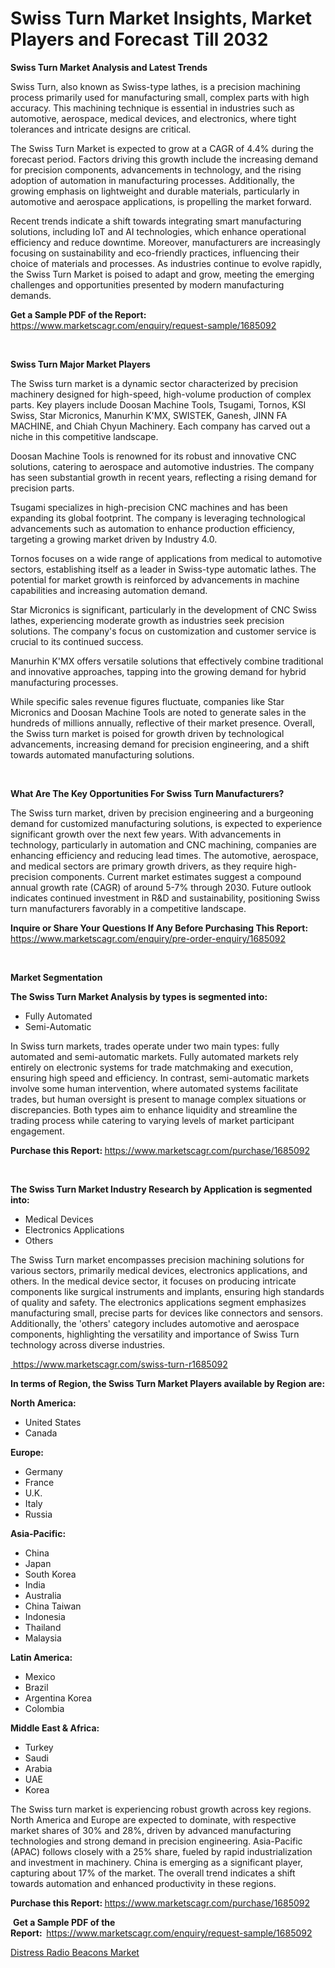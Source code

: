 <p><h1>Swiss Turn Market Insights, Market Players and Forecast Till 2032</h1></p><p><strong>Swiss Turn Market Analysis and Latest Trends</strong></p>
<p><p>Swiss Turn, also known as Swiss-type lathes, is a precision machining process primarily used for manufacturing small, complex parts with high accuracy. This machining technique is essential in industries such as automotive, aerospace, medical devices, and electronics, where tight tolerances and intricate designs are critical.</p><p>The Swiss Turn Market is expected to grow at a CAGR of 4.4% during the forecast period. Factors driving this growth include the increasing demand for precision components, advancements in technology, and the rising adoption of automation in manufacturing processes. Additionally, the growing emphasis on lightweight and durable materials, particularly in automotive and aerospace applications, is propelling the market forward.</p><p>Recent trends indicate a shift towards integrating smart manufacturing solutions, including IoT and AI technologies, which enhance operational efficiency and reduce downtime. Moreover, manufacturers are increasingly focusing on sustainability and eco-friendly practices, influencing their choice of materials and processes. As industries continue to evolve rapidly, the Swiss Turn Market is poised to adapt and grow, meeting the emerging challenges and opportunities presented by modern manufacturing demands.</p></p>
<p><strong>Get a Sample PDF of the Report:&nbsp;</strong> <a href="https://www.marketscagr.com/enquiry/request-sample/1685092?utm_campaign=2326&utm_medium=2&utm_source=Github&utm_content=ia&utm_term=18022025&utm_id=swiss-turn">https://www.marketscagr.com/enquiry/request-sample/1685092</a></p>
<p>&nbsp;</p>
<p><strong>Swiss Turn Major Market Players</strong></p>
<p><p>The Swiss turn market is a dynamic sector characterized by precision machinery designed for high-speed, high-volume production of complex parts. Key players include Doosan Machine Tools, Tsugami, Tornos, KSI Swiss, Star Micronics, Manurhin K'MX, SWISTEK, Ganesh, JINN FA MACHINE, and Chiah Chyun Machinery. Each company has carved out a niche in this competitive landscape.</p><p>Doosan Machine Tools is renowned for its robust and innovative CNC solutions, catering to aerospace and automotive industries. The company has seen substantial growth in recent years, reflecting a rising demand for precision parts.</p><p>Tsugami specializes in high-precision CNC machines and has been expanding its global footprint. The company is leveraging technological advancements such as automation to enhance production efficiency, targeting a growing market driven by Industry 4.0.</p><p>Tornos focuses on a wide range of applications from medical to automotive sectors, establishing itself as a leader in Swiss-type automatic lathes. The potential for market growth is reinforced by advancements in machine capabilities and increasing automation demand.</p><p>Star Micronics is significant, particularly in the development of CNC Swiss lathes, experiencing moderate growth as industries seek precision solutions. The company's focus on customization and customer service is crucial to its continued success.</p><p>Manurhin K'MX offers versatile solutions that effectively combine traditional and innovative approaches, tapping into the growing demand for hybrid manufacturing processes. </p><p>While specific sales revenue figures fluctuate, companies like Star Micronics and Doosan Machine Tools are noted to generate sales in the hundreds of millions annually, reflective of their market presence. Overall, the Swiss turn market is poised for growth driven by technological advancements, increasing demand for precision engineering, and a shift towards automated manufacturing solutions.</p></p>
<p>&nbsp;</p>
<p><strong>What Are The Key Opportunities For Swiss Turn Manufacturers?</strong></p>
<p><p>The Swiss turn market, driven by precision engineering and a burgeoning demand for customized manufacturing solutions, is expected to experience significant growth over the next few years. With advancements in technology, particularly in automation and CNC machining, companies are enhancing efficiency and reducing lead times. The automotive, aerospace, and medical sectors are primary growth drivers, as they require high-precision components. Current market estimates suggest a compound annual growth rate (CAGR) of around 5-7% through 2030. Future outlook indicates continued investment in R&D and sustainability, positioning Swiss turn manufacturers favorably in a competitive landscape.</p></p>
<p><strong>Inquire or Share Your Questions If Any Before Purchasing This Report:</strong> <a href="https://www.marketscagr.com/enquiry/pre-order-enquiry/1685092?utm_campaign=2326&utm_medium=2&utm_source=Github&utm_content=ia&utm_term=18022025&utm_id=swiss-turn">https://www.marketscagr.com/enquiry/pre-order-enquiry/1685092</a></p>
<p>&nbsp;</p>
<p><strong>Market Segmentation</strong></p>
<p><strong>The Swiss Turn Market Analysis by types is segmented into:</strong></p>
<p><ul><li>Fully Automated</li><li>Semi-Automatic</li></ul></p>
<p><p>In Swiss turn markets, trades operate under two main types: fully automated and semi-automatic markets. Fully automated markets rely entirely on electronic systems for trade matchmaking and execution, ensuring high speed and efficiency. In contrast, semi-automatic markets involve some human intervention, where automated systems facilitate trades, but human oversight is present to manage complex situations or discrepancies. Both types aim to enhance liquidity and streamline the trading process while catering to varying levels of market participant engagement.</p></p>
<p><strong>Purchase this Report:&nbsp;</strong><a href="https://www.marketscagr.com/purchase/1685092?utm_campaign=2326&utm_medium=2&utm_source=Github&utm_content=ia&utm_term=18022025&utm_id=swiss-turn">https://www.marketscagr.com/purchase/1685092</a></p>
<p>&nbsp;</p>
<p><strong>The Swiss Turn Market Industry Research by Application is segmented into:</strong></p>
<p><ul><li>Medical Devices</li><li>Electronics Applications</li><li>Others</li></ul></p>
<p><p>The Swiss Turn market encompasses precision machining solutions for various sectors, primarily medical devices, electronics applications, and others. In the medical device sector, it focuses on producing intricate components like surgical instruments and implants, ensuring high standards of quality and safety. The electronics applications segment emphasizes manufacturing small, precise parts for devices like connectors and sensors. Additionally, the 'others' category includes automotive and aerospace components, highlighting the versatility and importance of Swiss Turn technology across diverse industries.</p></p>
<p><a href="https://www.marketscagr.com/swiss-turn-r1685092?utm_campaign=2326&utm_medium=2&utm_source=Github&utm_content=ia&utm_term=18022025&utm_id=swiss-turn">&nbsp;https://www.marketscagr.com/swiss-turn-r1685092</a></p>
<p><strong>In terms of Region, the Swiss Turn Market Players available by Region are:</strong></p>
<p>
    <p> <strong> North America: </strong>
        <ul>
            <li>United States</li>
            <li>Canada</li>
        </ul>
        </p> 
    <p> <strong> Europe: </strong>
        <ul>
            <li>Germany</li>
            <li>France</li>
            <li>U.K.</li>
            <li>Italy</li>
            <li>Russia</li>
        </ul>
        </p> 
    <p> <strong> Asia-Pacific: </strong>
        <ul>
            <li>China</li>
            <li>Japan</li>
            <li>South Korea</li>
            <li>India</li>
            <li>Australia</li>
            <li>China Taiwan</li>
            <li>Indonesia</li>
            <li>Thailand</li>
            <li>Malaysia</li>
        </ul>
        </p> 
    <p> <strong> Latin America: </strong>
        <ul>
            <li>Mexico</li>
            <li>Brazil</li>
            <li>Argentina Korea</li>
            <li>Colombia</li>
        </ul>
        </p> 
    <p> <strong> Middle East & Africa: </strong>
        <ul>
            <li>Turkey</li>
            <li>Saudi</li>
            <li>Arabia</li>
            <li>UAE</li>
            <li>Korea</li>
        </ul>
    </p>
    </p>
<p><p>The Swiss turn market is experiencing robust growth across key regions. North America and Europe are expected to dominate, with respective market shares of 30% and 28%, driven by advanced manufacturing technologies and strong demand in precision engineering. Asia-Pacific (APAC) follows closely with a 25% share, fueled by rapid industrialization and investment in machinery. China is emerging as a significant player, capturing about 17% of the market. The overall trend indicates a shift towards automation and enhanced productivity in these regions.</p></p>
<p><strong>Purchase this Report: </strong><a href="https://www.marketscagr.com/purchase/1685092?utm_campaign=2326&utm_medium=2&utm_source=Github&utm_content=ia&utm_term=18022025&utm_id=swiss-turn">https://www.marketscagr.com/purchase/1685092</a></p>
<p>&nbsp;<strong>Get a Sample PDF of the Report:&nbsp;&nbsp;</strong><a href="https://www.marketscagr.com/enquiry/request-sample/1685092?utm_campaign=2326&utm_medium=2&utm_source=Github&utm_content=ia&utm_term=18022025&utm_id=swiss-turn">https://www.marketscagr.com/enquiry/request-sample/1685092</a></p>
<p><strong></strong></p>
<p><p><a href="https://github.com/nafidurii/Market-Research-Report-List-1/blob/main/distress-radio-beacons-market.md?utm_campaign=2326&utm_medium=2&utm_source=Github&utm_content=ia&utm_term=18022025&utm_id=swiss-turn">Distress Radio Beacons Market</a></p></p>